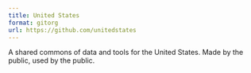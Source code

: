 ```yaml
---
title: United States
format: gitorg
url: https://github.com/unitedstates
---
```


A shared commons of data and tools for the United States. Made by the public, used by the public.
